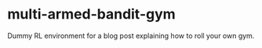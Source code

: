 # multi-armed-bandit-gym
Dummy RL environment for a blog post explaining how to roll your own gym. 

